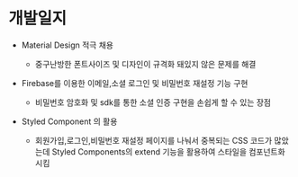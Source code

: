 # 개발일지

- Material Design 적극 채용

  - 중구난방한 폰트사이즈 및 디자인이 규격화 돼있지 않은 문제를 해결

- Firebase를 이용한 이메일,소셜 로그인 및 비밀번호 재설정 기능 구현

  - 비밀번호 암호화 및 sdk를 통한 소셜 인증 구현을 손쉽게 할 수 있는 장점

- Styled Component 의 활용
  - 회원가입,로그인,비밀번호 재설정 페이지를 나눠서 중복되는 CSS 코드가 많았는데 Styled Components의 extend 기능을 활용하여 스타일을 컴포넌트화 시킴

